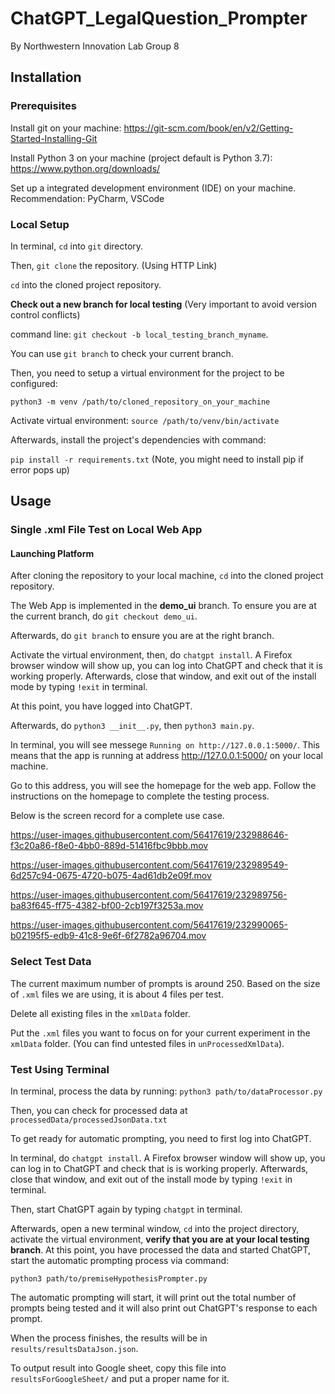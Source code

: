 # ChatGPT_LegalQuestion_Prompter
By Northwestern Innovation Lab Group 8

## Installation

### Prerequisites

Install git on your machine: https://git-scm.com/book/en/v2/Getting-Started-Installing-Git

Install Python 3 on your machine (project default is Python 3.7): https://www.python.org/downloads/

Set up a integrated development environment (IDE) on your machine. Recommendation: PyCharm, VSCode

### Local Setup

In terminal, `cd` into `git` directory. 

Then, `git clone` the repository. (Using HTTP Link)

`cd` into the cloned project repository. 

**Check out a new branch for local testing** (Very important to avoid version control conflicts)

command line: `git checkout -b local_testing_branch_myname`.

You can use `git branch` to check your current branch.

Then, you need to setup a virtual environment for the project to be configured: 

`python3 -m venv /path/to/cloned_repository_on_your_machine`

Activate virtual environment: `source /path/to/venv/bin/activate`

Afterwards, install the project's dependencies with command: 

`pip install -r requirements.txt` (Note, you might need to install pip if error pops up)

## Usage

### Single .xml File Test on Local Web App

#### Launching Platform

After cloning the repository to your local machine, `cd` into the cloned project repository. 

The Web App is implemented in the **demo_ui** branch. To ensure you are at the current branch, do `git checkout demo_ui`.

Afterwards, do `git branch` to ensure you are at the right branch. 

Activate the virtual environment, then, do `chatgpt install`. A Firefox browser window will show up, you can log into ChatGPT and check that it is working properly. Afterwards, close that window, and exit out of the install mode by typing `!exit` in terminal.

At this point, you have logged into ChatGPT. 

Afterwards, do `python3 __init__.py`, then `python3 main.py`. 

In terminal, you will see messege `Running on http://127.0.0.1:5000/`. This means that the app is running at address http://127.0.0.1:5000/ on your local machine. 

Go to this address, you will see the homepage for the web app. Follow the instructions on the homepage to complete the testing process. 

Below is the screen record for a complete use case.



https://user-images.githubusercontent.com/56417619/232988646-f3c20a86-f8e0-4bb0-889d-51416fbc9bbb.mov




https://user-images.githubusercontent.com/56417619/232989549-6d257c94-0675-4720-b075-4ad61db2e09f.mov




https://user-images.githubusercontent.com/56417619/232989756-ba83f645-ff75-4382-bf00-2cb197f3253a.mov





https://user-images.githubusercontent.com/56417619/232990065-b02195f5-edb9-41c8-9e6f-6f2782a96704.mov

### Select Test Data

The current maximum number of prompts is around 250. Based on the size of `.xml` files we are using, it is about 4 files per test. 

Delete all existing files in the `xmlData` folder. 

Put the `.xml` files you want to focus on for your current experiment in the `xmlData` folder. (You can find untested files in `unProcessedXmlData`).

### Test Using Terminal
In terminal, process the data by running: `python3 path/to/dataProcessor.py`

Then, you can check for processed data at `processedData/processedJsonData.txt`

To get ready for automatic prompting, you need to first log into ChatGPT.

In terminal, do `chatgpt install`. A Firefox browser window will show up, you can log in to ChatGPT and check that is is working properly. Afterwards, close that window, and exit out of the install mode by typing `!exit` in terminal.

Then, start ChatGPT again by typing `chatgpt` in terminal. 

Afterwards, open a new terminal window, `cd` into the project directory, activate the virtual environment, **verify that you are at your local testing branch**. At this point, you have processed the data and started ChatGPT, start the automatic prompting process via command:

`python3 path/to/premiseHypothesisPrompter.py`

The automatic prompting will start, it will print out the total number of prompts being tested and it will also print out ChatGPT's response to each prompt. 

When the process finishes, the results will be in `results/resultsDataJson.json`.

To output result into Google sheet, copy this file into `resultsForGoogleSheet/` and put a proper name for it. 
